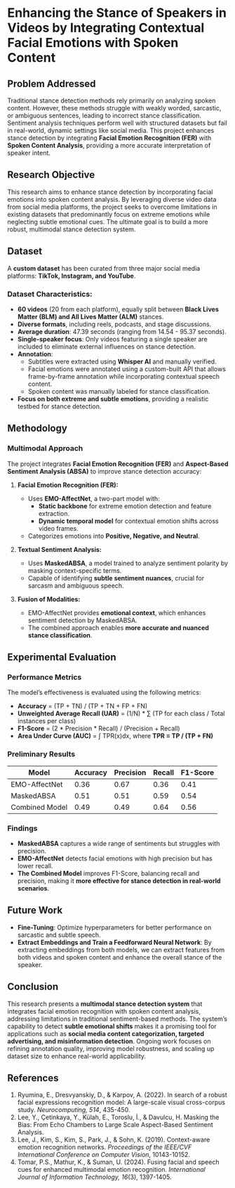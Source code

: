 # Enhancing the Stance of Speakers in Videos by Integrating Contextual Facial Emotions with Spoken Content

## Problem Addressed

Traditional stance detection methods rely primarily on analyzing spoken content. However, these methods struggle with weakly worded, sarcastic, or ambiguous sentences, leading to incorrect stance classification. Sentiment analysis techniques perform well with structured datasets but fail in real-world, dynamic settings like social media. This project enhances stance detection by integrating **Facial Emotion Recognition (FER)** with **Spoken Content Analysis**, providing a more accurate interpretation of speaker intent.

## Research Objective

This research aims to enhance stance detection by incorporating facial emotions into spoken content analysis. By leveraging diverse video data from social media platforms, the project seeks to overcome limitations in existing datasets that predominantly focus on extreme emotions while neglecting subtle emotional cues. The ultimate goal is to build a more robust, multimodal stance detection system.

## Dataset

A **custom dataset** has been curated from three major social media platforms: **TikTok, Instagram, and YouTube**.

### **Dataset Characteristics:**

- **60 videos** (20 from each platform), equally split between **Black Lives Matter (BLM) and All Lives Matter (ALM)** stances.
- **Diverse formats**, including reels, podcasts, and stage discussions.
- **Average duration**: 47.39 seconds (ranging from 14.54 - 95.37 seconds).
- **Single-speaker focus**: Only videos featuring a single speaker are included to eliminate external influences on stance detection.
- **Annotation**:
  - Subtitles were extracted using **Whisper AI** and manually verified.
  - Facial emotions were annotated using a custom-built API that allows frame-by-frame annotation while incorporating contextual speech content.
  - Spoken content was manually labeled for stance classification.
- **Focus on both extreme and subtle emotions**, providing a realistic testbed for stance detection.

## Methodology

### **Multimodal Approach**
The project integrates **Facial Emotion Recognition (FER)** and **Aspect-Based Sentiment Analysis (ABSA)** to improve stance detection accuracy:

1. **Facial Emotion Recognition (FER):**
   - Uses **EMO-AffectNet**, a two-part model with:
     - **Static backbone** for extreme emotion detection and feature extraction.
     - **Dynamic temporal model** for contextual emotion shifts across video frames.
   - Categorizes emotions into **Positive, Negative, and Neutral**.

2. **Textual Sentiment Analysis:**
   - Uses **MaskedABSA**, a model trained to analyze sentiment polarity by masking context-specific terms.
   - Capable of identifying **subtle sentiment nuances**, crucial for sarcasm and ambiguous speech.

3. **Fusion of Modalities:**
   - EMO-AffectNet provides **emotional context**, which enhances sentiment detection by MaskedABSA.
   - The combined approach enables **more accurate and nuanced stance classification**.

## Experimental Evaluation

### **Performance Metrics**
The model’s effectiveness is evaluated using the following metrics:

- **Accuracy** = (TP + TN) / (TP + TN + FP + FN)
- **Unweighted Average Recall (UAR)** = (1/N) * ∑ (TP for each class / Total instances per class)
- **F1-Score** = (2 * Precision * Recall) / (Precision + Recall)
- **Area Under Curve (AUC)** = ∫ TPR(x)dx, where **TPR = TP / (TP + FN)**

### **Preliminary Results**

| Model          | Accuracy | Precision | Recall | F1-Score |
| -------------- | -------- | --------- | ------ | -------- |
| EMO-AffectNet  | 0.36     | 0.67      | 0.36   | 0.41     |
| MaskedABSA     | 0.51     | 0.51      | 0.59   | 0.54     |
| Combined Model | 0.49     | 0.49      | 0.64   | 0.56     |

### **Findings**
- **MaskedABSA** captures a wide range of sentiments but struggles with precision.
- **EMO-AffectNet** detects facial emotions with high precision but has lower recall.
- **The Combined Model** improves F1-Score, balancing recall and precision, making it **more effective for stance detection in real-world scenarios**.

## Future Work

- **Fine-Tuning**: Optimize hyperparameters for better performance on sarcastic and subtle speech.
- **Extract Embeddings and Train a Feedforward Neural Network**: By extracting embeddings from both models, we can extract features from both videos and spoken content and enhance the overall stance of the speaker.


## Conclusion

This research presents a **multimodal stance detection system** that integrates facial emotion recognition with spoken content analysis, addressing limitations in traditional sentiment-based methods. The system’s capability to detect **subtle emotional shifts** makes it a promising tool for applications such as **social media content categorization, targeted advertising, and misinformation detection**. Ongoing work focuses on refining annotation quality, improving model robustness, and scaling up dataset size to enhance real-world applicability.

## References

1. Ryumina, E., Dresvyanskiy, D., & Karpov, A. (2022). In search of a robust facial expressions recognition model: A large-scale visual cross-corpus study. *Neurocomputing, 514*, 435-450.
2. Lee, Y., Çetinkaya, Y., Külah, E., Toroslu, İ., & Davulcu, H. Masking the Bias: From Echo Chambers to Large Scale Aspect-Based Sentiment Analysis.
3. Lee, J., Kim, S., Kim, S., Park, J., & Sohn, K. (2019). Context-aware emotion recognition networks. *Proceedings of the IEEE/CVF International Conference on Computer Vision*, 10143-10152.
4. Tomar, P.S., Mathur, K., & Suman, U. (2024). Fusing facial and speech cues for enhanced multimodal emotion recognition. *International Journal of Information Technology, 16*(3), 1397-1405.
